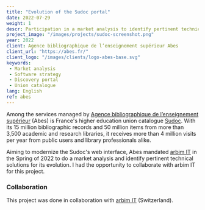 ```yaml
---
title: "Evolution of the Sudoc portal"
date: 2022-07-29
weight: 1
descr: Participation in a market analysis to identify pertinent technical solutions for the French higher education union catalogue discovery interface.
project_image: "/images/projects/sudoc-screenshot.png"
year: 2022
client: Agence bibliographique de l’enseignement supérieur Abes
client_url: "https://abes.fr/"
client_logo: "/images/clients/logo-abes-base.svg"
keywords: 
 - Market analysis
 - Software strategy
 - Discovery portal
 - Union catalogue
lang: English
ref: abes
---
```


Among the services managed by [Agence bibliographique de l’enseignement supérieur](https://abes.fr/) (Abes) is France's higher
education union catalogue [Sudoc](http://www.sudoc.abes.fr). With its 15 million bibliographic records and 50 million items
from more than 3,500 academic and research libraries, it receives more than 4 million visits per year from public users and
library professionals alike. 

Aiming to modernize the Sudoc's web interface, Abes mandated [arbim IT](https://arbim.ch/projets/evolution-de-sudoc-fr/) 
in the Spring of 2022 to do a market analysis and identify pertinent technical solutions for its evolution. I had the opportunity
to collaborate with arbim IT for this project.

### Collaboration

This project was done in collaboration with [arbim IT](https://arbim.ch/projets/evolution-de-sudoc-fr/) (Switzerland).